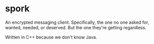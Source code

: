 # spork
An encrypted messaging client.
Specifically, the one no one asked for, wanted, needed, or deserved. But the one they're getting regardless.

Written in C++ because we don't know Java.
